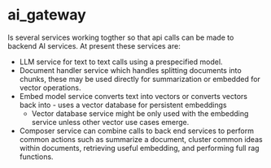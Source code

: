 # ai_gateway
Is several services working togther so that api calls can be made to backend AI services. At present these services are:
- LLM service for text to text calls using a prespecified model.
- Document handler service which handles splitting documents into chunks, these may be used directly for summarization or embedded for vector operations.
- Embed model service converts text into vectors or converts vectors back into - uses a vector database for persistent embeddings
    - Vector database service might be only used with the embedding service unless other vector use cases emerge.
- Composer service can combine calls to back end services to perform common actions such as summarize a document, cluster common ideas within documents, retrieving useful embedding, and performing full rag functions.

